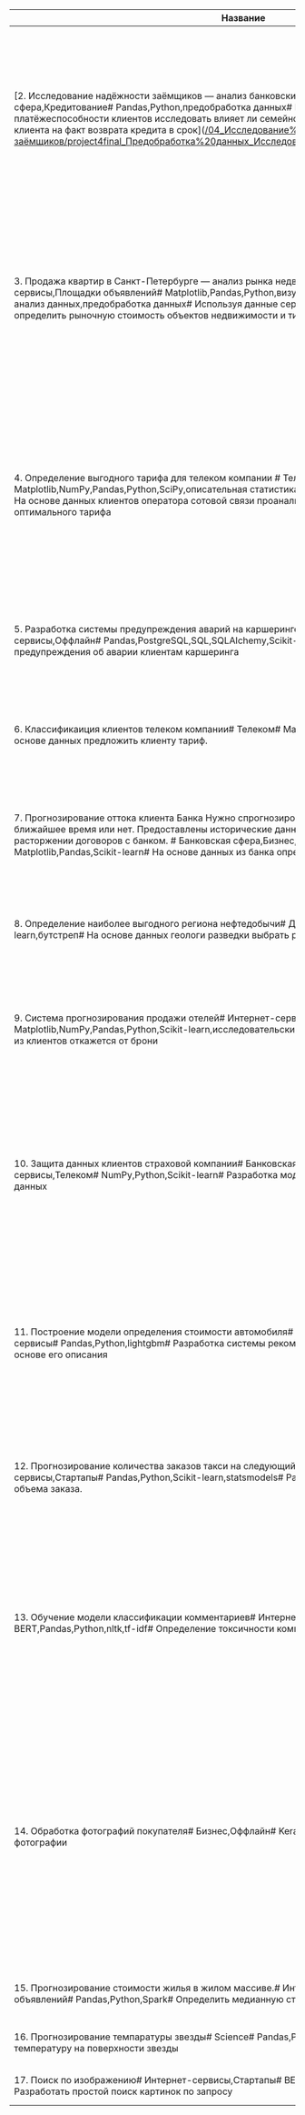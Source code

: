 |Название                                                                                                                                                        |Описание                                                          |Keywords                                                                                         |
|----------------------------------------------------------------------------------------------------------------------------------------------------------------|------------------------------------------------------------------|-------------------------------------------------------------------------------------------------|
|[2. Исследование надёжности заёмщиков — анализ банковских данных# Банковская сфера,Кредитование# Pandas,Python,предобработка данных# На основе статистики о платёжеспособности клиентов исследовать влияет ли семейное положение и количество детей клиента на факт возврата кредита в срок]([/04_Исследование%20надёжности заёмщиков/project4final_Предобработка%20данных_Исследованиенадёжности%20заёмщиков.ipynb](https://github.com/alex89607/DataScience/blob/master/04_%D0%98%D1%81%D1%81%D0%BB%D0%B5%D0%B4%D0%BE%D0%B2%D0%B0%D0%BD%D0%B8%D0%B5%20%D0%BD%D0%B0%D0%B4%D1%91%D0%B6%D0%BD%D0%BE%D1%81%D1%82%D0%B8%20%D0%B7%D0%B0%D1%91%D0%BC%D1%89%D0%B8%D0%BA%D0%BE%D0%B2/project4final_%D0%9F%D1%80%D0%B5%D0%B4%D0%BE%D0%B1%D1%80%D0%B0%D0%B1%D0%BE%D1%82%D0%BA%D0%B0%20%D0%B4%D0%B0%D0%BD%D0%BD%D1%8B%D1%85_%D0%98%D1%81%D1%81%D0%BB%D0%B5%D0%B4%D0%BE%D0%B2%D0%B0%D0%BD%D0%B8%D0%B5%20%D0%BD%D0%B0%D0%B4%D1%91%D0%B6%D0%BD%D0%BE%D1%81%D1%82%D0%B8%20%D0%B7%D0%B0%D1%91%D0%BC%D1%89%D0%B8%D0%BA%D0%BE%D0%B2.ipynb))|На основе данных кредитного отдела банка исследовал влияние семейного положения и количества детей на факт погашения кредита в срок. Была получена информация оданных. Определены и обработаны пропуски. Заменены типы данных на соответствующие хранящимся данным. Удалены дубликаты. Категоризованы данные. Один датафрейм декомпозирован на три. |обработка данных, дубликаты, пропуски, категоризация, декомпозиция                               |
|3. Продажа квартир в Санкт-Петербурге — анализ рынка недвижимости # Интернет-сервисы,Площадки объявлений# Matplotlib,Pandas,Python,визуализация данных,исследовательский анализ данных,предобработка данных# Используя данные сервиса Яндекс.Недвижимость, определить рыночную стоимость объектов недвижимости и типичные параметры квартир|На основе данных сервиса Яндекс.Недвижимость определена рыночная стоимость объектов недвижимости разного типа, типичные параметры квартир, в зависимости от удаленности от центра. Проведена предобработка данных. Добавлены новые данные. Построены гистограммы, боксплоты, диаграммы рассеивания. категоризация, scatterplot,  фрод-мониторинг |обработка данных, histogram, boxplot, scattermatrix,                                             |
|4. Определение выгодного тарифа для телеком компании # Телеком# Matplotlib,NumPy,Pandas,Python,SciPy,описательная статистика,проверка статистических гипотез# На основе данных клиентов оператора сотовой связи проанализировать поведение клиентов и поиск оптимального тарифа|Проведен предварительный анализ использования тарифов на выборке клиентов,проанализировано поведение клиентов при использовании услуг оператора и рекомендованы оптимальные наборы услуг для пользователей. Проведена предобработка данных, их анализ. Проверены гипотезы о различии выручки абонентов разных тарифов и различии выручки абонентов из Москвы и других регионов. критерий Стьюдента | обработка данных, histogram, boxplot, статистический тест,                                      |
|5. Разработка системы предупреждения аварий на каршеринге# Бизнес,Интернет-сервисы,Оффлайн# Pandas,PostgreSQL,SQL,SQLAlchemy,Scikit-learn# Построить систему предупреждения об аварии клиентам каршеринга|На основе исторических данных из базы данных выявить причины возникновения аварий и создать алерт о безопасном вождении.|Базы данных, синтез признаков                                                                    |
|6. Классификаиция клиентов телеком компании# Телеком# Matplotlib,Pandas,Python,Scikit-learn# На основе данных предложить клиенту тариф.                         |Оператор мобильной связи выяснил: многие клиенты пользуются архивными тарифами. Они хотят построить систему, способную проанализировать поведение клиентов и предложить пользователям один из новых тариф.|классификация, подбор гиперпараметров, выбор модели МО                                           |
|7. Прогнозирование оттока клиента Банка Нужно спрогнозировать, уйдёт клиент из банка в ближайшее время или нет. Предоставлены исторические данные о поведении клиентов и расторжении договоров с банком. # Банковская сфера,Бизнес,Инвестиции,Кредитование# Matplotlib,Pandas,Scikit-learn# На основе данных из банка определить клиент, который может уйти|Из банка стали уходить клиенты. Каждый месяц. Немного, но заметно. Банковские маркетологи посчитали: сохранять текущих клиентов дешевле, чем привлекать новых.|                                                                                                 |
|8. Определение наиболее выгодного региона нефтедобычи# Добывающие компании# Pandas,Scikit-learn,бутстреп# На основе данных геологи разведки выбрать район добычи нефти|Вам предоставлены пробы нефти в трёх регионах. Характеристики для каждой скважины в регионе уже известны. Постройте модель для определения региона, где добыча принесёт наибольшую прибыль. |регрессия, разработка бизнес-модели, бутстреп                                                    |
|9. Система прогнозирования продажи отелей# Интернет-сервисы,Туризм# Matplotlib,NumPy,Pandas,Python,Scikit-learn,исследовательский анализ данных# Спрогнозировать кто из клиентов откажется от брони|Строится модель прогнозирования отказа от брони клиента. В качестве метрики предлагается использовать величину выручки которая получится после внедрения модели машинного обучения.|Классификация, бизнес модель                                                                     |
|10. Защита данных клиентов страховой компании# Банковская сфера,Инвестиции,Интернет-сервисы,Телеком# NumPy,Python,Scikit-learn# Разработка модели анонимизации персональных данных|Необходимо защитить данные клиентов страховой компании «Хоть потоп». Разработайте такой метод преобразования данных, чтобы по ним было сложно восстановить персональную информацию. Обоснуйте корректность его работы. Нужно защитить данные, чтобы при преобразовании качество моделей машинного обучения не ухудшилось. Подбирать наилучшую модель не требуется.|линейная алгебра, регрессия                                                                      |
|11. Построение модели определения стоимости автомобиля# Бизнес,Интернет-магазины,Интернет-сервисы# Pandas,Python,lightgbm# Разработка системы рекомендации стоимости автомобиля на основе его описания|Сервис по продаже автомобилей с пробегом  разрабатывает приложение для привлечения новых клиентов. В нём можно быстро узнать рыночную стоимость своего автомобиля. На основе исторические данные необходимо построить модель для определения стоимости автомобиля.|градиентный бустинг, регрессия                                                                   |
|12. Прогнозирование количества заказов такси на следующий час# Бизнес,Интернет-сервисы,Стартапы# Pandas,Python,Scikit-learn,statsmodels# Разработка системы предсказания объема заказа.|Компания такси собрала исторические данные о заказах такси в аэропортах. Чтобы привлекать больше водителей в период пиковой нагрузки, нужно спрогнозировать количество заказов такси на следующий час. Строится модель для такого предсказания.|временные ряды, регрессия, предсказания                                                          |
|13. Обучение модели классификации комментариев# Интернет-сервисы,Стартапы# BERT,Pandas,Python,nltk,tf-idf# Определение токсичности комментарии.                 |Интернет-магазин запускает новый сервис. Теперь пользователи могут редактировать и дополнять описания товаров, как в вики-сообществах. То есть клиенты предлагают свои правки и комментируют изменения других. Требуется инструмент, который будет искать токсичные комментарии и отправлять их на модерацию.|обработка естественного языка, NLP                                                               |
|14. Обработка фотографий покупателя# Бизнес,Оффлайн# Keras,Python# Определение возраста по фотографии                                                           |Сетевой супермаркет внедряет систему компьютерного зрения для обработки фотографий покупателей. Фотофиксация в прикассовой зоне поможет определять возраст клиентов, чтобы анализировать покупки и предлагать товары, которые могут заинтересовать покупателей этой возрастной группы и контролировать добросовестность кассиров при продаже алкоголя. Строится модель, которая по фотографии определит приблизительный возраст человека. В вашем распоряжении набор фотографий людей с указанием возраста.|обработка изображени, нейронные сети                                                             |
|15. Прогнозирование стоимости жилья в жилом массиве.# Интернет-сервисы,Оффлайн,Площадки объявлений# Pandas,Python,Spark# Определить медианную стоимость квартиры|Сервис по продаже квартир закала разработку модели по прогнозированию стоимости квартиры |большие данные, Spark                                                                            |
|16. Прогнозирование темпаратуры звезды# Science# Pandas,Python,Pytorch# Определить температуру на поверхности звезды                                            |На основе косвенных данных построить модель оценки температуры на поверхности звезды|Нейронные сети                                                                                   |
|17. Поиск по изображению# Интернет-сервисы,Стартапы# BERT,Keras,Pytorch,Scikit-learn# Разработать простой поиск картинок по запросу                             |Разработать модель соединяющую текстовые данные и изображения.    |Нейронные сети                                                                                   |

